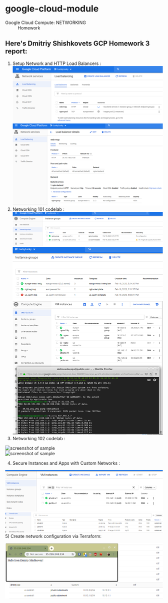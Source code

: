 # google-cloud-module

<dl>
  <dt>Google Cloud Compute: NETWORKING </dt>
  
  <dd>Homework</dd>
</dl>

## Here's Dmitriy Shishkovets GCP Homework 3 report:

1) Setup Network and HTTP Load Balancers : <br>
![screenshot of sample](pic/1.png)<br>
![screenshot of sample](pic/2.png)  <br>
2) Networking 101 codelab :  <br>
![screenshot of sample](pic/3.png)  <br>
![screenshot of sample](pic/4.png)  <br>
![screenshot of sample](img/5.png)  <br>
3) Networking 102 codelab : <br>

 ![screenshot of sample](img/10.png)  <br>
 ![screenshot of sample](img/11.png)  <br>
 
4) Secure Instances and Apps with Custom Networks :

![screenshot of sample](pic/6.png)  <br>
![screenshot of sample](pic/7.png)  <br>
5) Create network configuration via Terraform: <br>

![screenshot of sample](pic/8.png)  <br>
